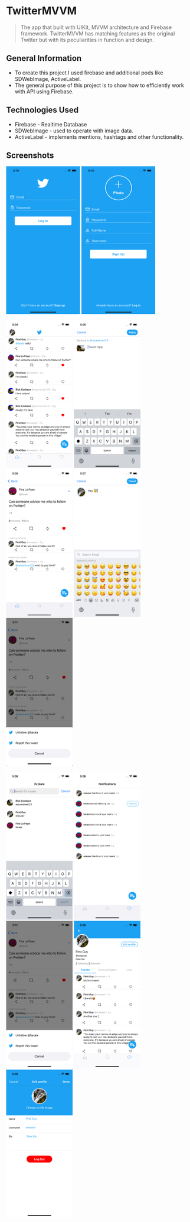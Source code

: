 # TwitterMVVM
> The app that built with UIKit, MVVM architecture and Firebase framework. TwitterMVVM has matching features as the original Twitter but with its peculiarities in function and design.

## General Information
- To create this project I used firebase and additional pods like SDWebImage, ActiveLabel.
- The general purpose of this project is to show how to efficiently work with API using Firebase.

## Technologies Used
- Firebase - Realtime Database
- SDWebImage - used to operate with image data.
- ActiveLabel - implements mentions, hashtags and other functionality.

## Screenshots
<img src="./img/logIn.png" width="200" height="400"> <img src="./img/signUp.png" width="200" height="400"> <p>
<img src="./img/feedVC.png" width="180" height="400"> <img src="./img/reply.png" width="180" height="400"> <img src="./img/tweetVC.png" width="180" height="400"> <img src="./img/uploadTweet.png" width="180" height="400"> <img src="./img/actionMenu.png" width="180" height="400"> <p>
<img src="./img/explore.png" width="180" height="400"> <img src="./img/notifications.png" width="180" height="400"> <img src="./img/actionMenu.png" width="180" height="400"> <img src="./img/profilevc.png" width="180" height="400"> <img src="./img/editProfile.png" width="180" height="400"> 

